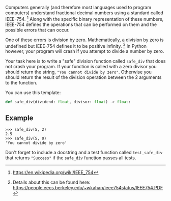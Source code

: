 Computers generally (and therefore most languages used to program computers) understand fractional
decimal numbers using a standard called IEEE-754. [^1]
Along with the specific binary representation of these numbers, IEEE-754 defines the operations that
can be performed on them and the possible errors that can occur.

One of these errors is division by zero. Mathematically, a division by zero is undefined but IEEE-754
defines it to be positive infinity. [^2] In Python however, your program will crash if you attempt to
divide a number by zero.

Your task here is to write a "safe" division function called `safe_div` that does not crash
your program. If your function is called with a zero divisor you should return the string,
`"You cannot divide by zero"`. Otherwise you should return the result of the division operation
between the 2 arguments to the function.

You can use this template:

```python
def safe_div(dividend: float, divisor: float) -> float:
```

## Example

```console?lang=python&prompt=>>>
>>> safe_div(5, 2)
2.5
>>> safe_div(5, 0)
'You cannot divide by zero'
```

Don't forget to include a docstring and a test function called `test_safe_div` that returns
`"Success"` if the `safe_div` function passes all tests.

[^1]: https://en.wikipedia.org/wiki/IEEE_754

[^2]: Details about this can be found here: https://people.eecs.berkeley.edu/~wkahan/ieee754status/IEEE754.PDF
